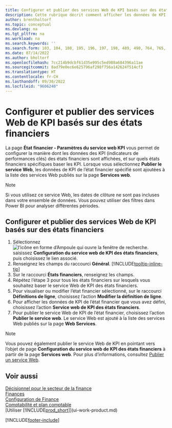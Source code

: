 ```yaml
---
title: Configurer et publier des services Web de KPI basés sur des états financiers
description: Cette rubrique décrit comment afficher les données de KPI d’état financier basées sur des états financiers spécifiques.
author: brentholtorf
ms.topic: conceptual
ms.devlang: na
ms.tgt_pltfrm: na
ms.workload: na
ms.search.keywords: ''
ms.search.form: 103, 104, 108, 195, 196, 197, 198, 489, 490, 764, 765, 766
ms.date: 07/14/2022
ms.author: bholtorf
ms.openlocfilehash: 7cc214b9dcbf61d35e995c5ed988a684396a11ae
ms.sourcegitcommit: 8ad79e0ec6e625796af298f756a142624f514cf3
ms.translationtype: HT
ms.contentlocale: fr-CH
ms.lasthandoff: 09/30/2022
ms.locfileid: "9606240"
---
```

# <a name="set-up-and-publish-kpi-web-services-based-on-financial-reports"></a>Configurer et publier des services Web de KPI basés sur des états financiers

La page **État financier - Paramètres du service web KPI** vous permet de configurer la manière dont les données des KPI (indicateurs de performances clés) des états financiers sont affichées, et sur quels états financiers spécifiques baser les KPI. Lorsque vous sélectionnez **Publier le service Web**, les données de KPI de l’état financier spécifié sont ajoutées à la liste des services Web publiés sur la page **Services web**.

> [!NOTE]
> Si vous utilisez ce service Web, les dates de clôture ne sont pas incluses dans votre ensemble de données. Vous pouvez utiliser des filtres dans Power BI pour analyser différentes périodes.

## <a name="set-up-and-publish-a-kpi-web-service-based-on-financial-reports"></a>Configurer et publier des services Web de KPI basés sur des états financiers
  
1. Sélectionnez ![l’icône en forme d’Ampoule qui ouvre la fenêtre de recherche.](media/ui-search/search_small.png "Dites-moi ce que vous voulez faire") saisissez **Configuration du service web de KPI des états financiers**, puis choisissez le lien associé.
2. Renseignez les champs du raccourci **Général**. [!INCLUDE[tooltip-inline-tip](includes/tooltip-inline-tip_md.md)]
3. Sur le raccourci **États financiers**, renseignez les champs.
4. Répétez l’étape 3 pour tous les états financiers sur lesquels vous souhaitez baser le service Web de KPI des états financiers.  
5. Pour visualiser ou modifier l’état financier sélectionné, sur le raccourci **Définitions de ligne**, choisissez l’action **Modifier la définition de ligne**.
6. Pour afficher les données de KPI de l’état financier que vous avez défini, choisissez l’action **Service web de KPI des états financiers**.
7. Pour publier le service Web de KPI de l’état financier, choisissez l’action **Publier le service web**. Le service Web est ajouté à la liste des services Web publiés sur la page **Web Services**.

> [!NOTE]  
> Vous pouvez également publier le service Web de KPI en pointant vers l’objet de page **Configuration du service web de KPI des états financiers** à partir de la page **Services web**. Pour plus d’informations, consultez [Publier un service Web](across-how-publish-web-service.md).

## <a name="see-also"></a>Voir aussi

[Décisionnel pour le secteur de la finance](bi.md)  
[Finances](finance.md)  
[Configuration de Finance](finance-setup-finance.md)  
[Comptabilité et plan comptable](finance-general-ledger.md)  
[Utiliser [!INCLUDE[prod_short](includes/prod_short.md)]](ui-work-product.md)

[!INCLUDE[footer-include](includes/footer-banner.md)]
